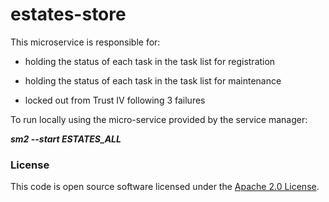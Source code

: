 
# estates-store

This microservice is responsible for:

- holding the status of each task in the task list for registration
- holding the status of each task in the task list for maintenance

- locked out from Trust IV following 3 failures

To run locally using the micro-service provided by the service manager:

***sm2 --start ESTATES_ALL***

### License

This code is open source software licensed under the [Apache 2.0 License]("http://www.apache.org/licenses/LICENSE-2.0.html").
